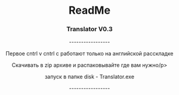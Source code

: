<h1 align="center">ReadMe</a> 

<h3 align="center">Translator V0.3</h3>
<p align ="center">-----------------</p>
<p align ="center">Первое cntrl v cntrl c работают только на английской расскладке</p>
<p align ="center">Скачивать в zip архиве и распаковывайте где вам нужно/p>
<p align ="center">запуск в папке disk - Translator.exe</p>
<p align ="center">-----------------</p>

